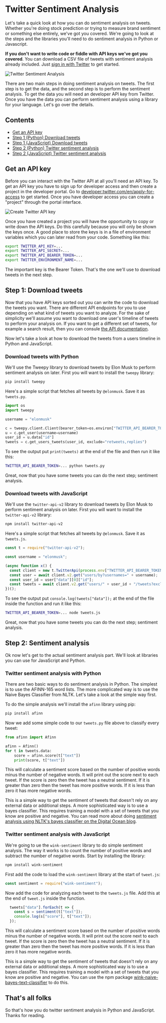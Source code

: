 # Twitter Sentiment Analysis

Let's take a quick look at how you can do sentiment analysis on tweets.
Whether you're doing stock prediction or trying to measure brand sentiment or something else entirely, we've got you covered.
We're going to look at the steps and the libraries you'll need to do sentiment analysis in Python or Javascript.

**If you don't want to write code or fiddle with API keys we've got you covered**. You can download a CSV file of tweets with sentiment analysis already included. Just [sign in with Twitter](/login) to get started.

![Twitter Sentiment Analysis](/content/twitter-sentiment-analysis.png)

<!-- <a href="/login" class="ui-component-button ui-component-button-normal ui-component-button-primary">Sign in with Twitter</a> -->

There are two main steps in doing sentiment analysis on tweets. The first step is to get the data, and the second step is to perform the sentiment analysis. To get the data you will need an developer API key from Twitter. Once you have the data you can perform sentiment analysis using a library for your language. Let's go over the details.

## Contents

 * [Get an API key](#get-an-api-key)
 * [Step 1 (Python) Download tweets](#download-tweets-with-python)
 * [Step 1 (JavaScript) Download tweets](#download-tweets-with-javascript)
 * [Step 2 (Python) Twitter sentiment analysis](#twitter-sentiment-analysis-with-python)
 * [Step 2 (JavaScript) Twitter sentiment analysis](#twitter-sentiment-analysis-with-javascript)

## Get an API key

Before you can interact with the Twitter API at all you'll need an API key. To get an API key you have to sign up for developer access and then create a project in the developer portal. Go to [developer.twitter.com/en/apply-for-access](https://developer.twitter.com/en/apply-for-access) to get started. Once you have developer access you can create a "project" through the portal interface.

![Create Twitter API key](/content/twitter-create-api-key.png)

Once you have created a project you will have the opportunity to copy or write down the API keys.
Do this carefully because you will only be shown the keys once.
A good place to store the keys is in a file of environment variables which you can later read from your code. Something like this:

```bash
export TWITTER_API_KEY=...
export TWITTER_API_SECRET=...
export TWITTER_API_BEARER_TOKEN=...
export TWITTER_ENVIRONMENT_NAME=...
```

The important key is the Bearer Token. That's the one we'll use to download tweets in the next step.

## Step 1: Download tweets

Now that you have API keys sorted out you can write the code to download the tweets you want.
There are different API endpoints for you to use depending on what kind of tweets you want to analyze.
For the sake of simplicity we'll assume you want to download one user's timeline of tweets to perform your analysis on.
If you want to get a different set of tweets, for example a search result, then you can consule [the API documentation](https://developer.twitter.com/en/docs/twitter-api/tweets/search/introduction).

Now let's take a look at how to download the tweets from a users timeline in Python and JavaScript.

### Download tweets with Python

We'll use the Tweepy library to download tweets by Elon Musk to perform sentiment analysis on later.
First you will want to install the `tweepy` library:

```bash
pip install tweepy
```

Here's a simple script that fetches all tweets by `@elonmusk`. Save it as `tweets.py`.

```python
import os
import tweepy

username = "elonmusk"

c = tweepy.client.Client(bearer_token=os.environ["TWITTER_API_BEARER_TOKEN"])
u = c.get_user(username=username)
user_id = u.data["id"]
tweets = c.get_users_tweets(user_id, exclude="retweets,replies")
```

To see the output put `print(tweets)` at the end of the file and then run it like this:

```bash
TWITTER_API_BEARER_TOKEN=... python tweets.py
```

Great, now that you have some tweets you can do the next step; sentiment analysis.

### Download tweets with JavaScript

We'll use the `twitter-api-v2` library to download tweets by Elon Musk to perform sentiment analysis on later.
First you will want to install the `twitter-api-v2` library:

```bash
npm install twitter-api-v2
```

Here's a simple script that fetches all tweets by `@elonmusk`. Save it as `tweets.js`.

```javascript
const t = require("twitter-api-v2");

const username = "elonmusk";

(async function x() {
  const client = new t.TwitterApi(process.env["TWITTER_API_BEARER_TOKEN"]);
  const user = await client.v2.get("users/by?usernames=" + username);
  const user_id = user["data"][0]["id"];
  const tweets = await client.v2.get("users/" + user_id + "/tweets?exclude=retweets,replies");
})();
```

To see the output put `console.log(tweets["data"]);` at the end of the file inside the function and run it like this:

```bash
TWITTER_API_BEARER_TOKEN=... node tweets.js
```

Great, now that you have some tweets you can do the next step; sentiment analysis.

## Step 2: Sentiment analysis

Ok now let's get to the actual sentiment analysis part.
We'll look at libraries you can use for JavaScript and Python.

### Twitter sentiment analysis with Python

There are two basic ways to do sentiment analysis in Python.
The simplest is to use the AFINN-165 word lists.
The more complicated way is to use the Naive Bayes Classifier from NLTK.
Let's take a look at the simple way first.

To do the simple analysis we'll install the `afinn` library using pip:

```bash
pip install afinn
```

Now we add some simple code to our `tweets.py` file above to classify every tweet:

```python
from afinn import Afinn

afinn = Afinn()
for t in tweets.data:
    score = afinn.score(t["text"])
    print(score, t["text"])
```

This will calculate a sentiment score based on the number of positive words minus the number of negative words.
It will print out the score next to each tweet.
If the score is zero then the tweet has a neutral sentiment.
If it is greater than zero then the tweet has more positive words.
If it is less than zero it has more negative words.

This is a simple way to get the sentiment of tweets that doesn't rely on any external data or additional steps.
A more sophisticated way is to use a bayes classifier.
This requires training a model with a set of tweets that you know are positive and negative.
You can read more about doing [sentiment analysis using NLTK's bayes classifier on the Digital Ocean blog](https://www.digitalocean.com/community/tutorials/how-to-perform-sentiment-analysis-in-python-3-using-the-natural-language-toolkit-nltk).

### Twitter sentiment analysis with JavaScript

We're going to ue the `wink-sentiment` library to do simple sentiment analysis.
The way it works is to count the number of positive words and subtract the number of negative words.
Start by installing the library:

```bash
npm install wink-sentiment
```

First add the code to load the `wink-sentiment` library at the start of `tweet.js`:

```javascript
const sentiment = require("wink-sentiment");
```

Now add the code for analyzing each tweet to the `tweets.js` file.
Add this at the end of `tweet.js` inside the function.

```javascript
  tweets["data"].forEach(t => {
    const s = sentiment(t["text"]);
    console.log(s["score"], t["text"]);
  });
```

This will calculate a sentiment score based on the number of positive words minus the number of negative words.
It will print out the score next to each tweet.
If the score is zero then the tweet has a neutral sentiment.
If it is greater than zero then the tweet has more positive words.
If it is less than zero it has more negative words.

This is a simple way to get the sentiment of tweets that doesn't rely on any external data or additional steps.
A more sophisticated way is to use a bayes classifier.
This requires training a model with a set of tweets that you know are positive and negative.
You can use the npm package [wink-naive-bayes-text-classifier](https://www.npmjs.com/package/wink-naive-bayes-text-classifier) to do this.

## That's all folks

So that's how you do twitter sentiment analysis in Python and JavaScript. Thanks for reading.
